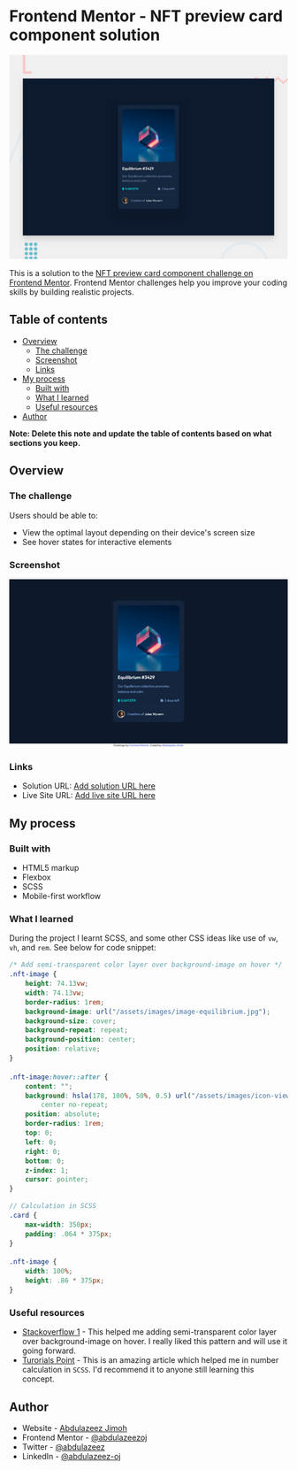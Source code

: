 # Frontend Mentor - NFT preview card component solution
![Desktop preview of the NFT preview card component coding challenge](./design/desktop-preview.jpg)

This is a solution to the [NFT preview card component challenge on Frontend Mentor](https://www.frontendmentor.io/challenges/nft-preview-card-component-SbdUL_w0U). Frontend Mentor challenges help you improve your coding skills by building realistic projects. 

## Table of contents

- [Overview](#overview)
  - [The challenge](#the-challenge)
  - [Screenshot](#screenshot)
  - [Links](#links)
- [My process](#my-process)
  - [Built with](#built-with)
  - [What I learned](#what-i-learned)
  - [Useful resources](#useful-resources)
- [Author](#author)

**Note: Delete this note and update the table of contents based on what sections you keep.**

## Overview

### The challenge

Users should be able to:

- View the optimal layout depending on their device's screen size
- See hover states for interactive elements

### Screenshot

![Desktop view of the NFT preview card component coding challenge](./design/desktop-view.png)

### Links

- Solution URL: [Add solution URL here](https://your-solution-url.com)
- Live Site URL: [Add live site URL here](https://your-live-site-url.com)

## My process

### Built with

- HTML5 markup
- Flexbox
- SCSS
- Mobile-first workflow

### What I learned

During the project I learnt SCSS, and some other CSS ideas like use of `vw`, `vh`, and `rem`. See below for code snippet:


```css
/* Add semi-transparent color layer over background-image on hover */
.nft-image {
    height: 74.13vw;
    width: 74.13vw;
    border-radius: 1rem;
    background-image: url("/assets/images/image-equilibrium.jpg");
    background-size: cover;
    background-repeat: repeat;
    background-position: center;
    position: relative;
}

.nft-image:hover::after {
    content: "";
    background: hsla(178, 100%, 50%, 0.5) url("/assets/images/icon-view.svg")
        center no-repeat;
    position: absolute;
    border-radius: 1rem;
    top: 0;
    left: 0;
    right: 0;
    bottom: 0;
    z-index: 1;
    cursor: pointer;
}
```
```scss
// Calculation in SCSS
.card {
    max-width: 350px;
    padding: .064 * 375px;
}

.nft-image {
    width: 100%;
    height: .86 * 375px;
}
```


### Useful resources

- [Stackoverflow 1](https://stackoverflow.com/a/21057727) - This helped me adding semi-transparent color layer over background-image on hover. I really liked this pattern and will use it going forward.
- [Turorials Point](https://www.tutorialspoint.com/sass/number_operations.htm) - This is an amazing article which helped me in number calculation in `SCSS`. I'd recommend it to anyone still learning this concept.


## Author

- Website - [Abdulazeez Jimoh](https://abdulazeezoj.github.io)
- Frontend Mentor - [@abdulazeezoj](https://www.frontendmentor.io/profile/abdulazeezoj)
- Twitter - [@abdulazeez](https://www.twitter.com/abdulazeezoj)
- LinkedIn - [@abdulazeez-oj](https://www.linkedin.com/in/abdulazeez-oj)
